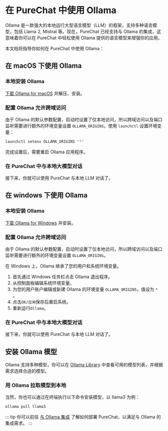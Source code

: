# 在 PureChat 中使用 Ollama

Ollama 是一款强大的本地运行大型语言模型（LLM）的框架，支持多种语言模型，包括 Llama 2, Mistral 等。现在，PureChat 已经支持与 Ollama 的集成，这意味着你可以在 PureChat 中轻松使用 Ollama 提供的语言模型来增强你的应用。

本文档将指导你如何在 PureChat 中使用 Ollama：

## 在 macOS 下使用 Ollama

### 本地安装 Ollama

[下载 Ollama for macOS](https://ollama.com/download?utm_source=purechat&utm_medium=docs&utm_campaign=download-macos) 并解压、安装。

### 配置 Ollama 允许跨域访问

由于 Ollama 的默认参数配置，启动时设置了仅本地访问，所以跨域访问以及端口监听需要进行额外的环境变量设置 `OLLAMA_ORIGINS`。使用 `launchctl` 设置环境变量：

```bash
launchctl setenv OLLAMA_ORIGINS "*"
```

完成设置后，需要重启 Ollama 应用程序。

### 在 PureChat 中与本地大模型对话

接下来，你就可以使用 PureChat 与本地 LLM 对话了。

## 在 windows 下使用 Ollama

### 本地安装 Ollama

[下载 Ollama for Windows](https://ollama.com/download?utm_source=purechat&utm_medium=docs&utm_campaign=download-windows) 并安装。

### 配置 Ollama 允许跨域访问

由于 Ollama 的默认参数配置，启动时设置了仅本地访问，所以跨域访问以及端口监听需要进行额外的环境变量设置 `OLLAMA_ORIGINS`。

在 Windows 上，Ollama 继承了您的用户和系统环境变量。

1. 首先通过 Windows 任务栏点击 Ollama 退出程序。
2. 从控制面板编辑系统环境变量。
3. 为您的用户账户编辑或新建 Ollama 的环境变量 `OLLAMA_ORIGINS`，值设为 `*` 。
4. 点击`OK/应用`保存后重启系统。
5. 重新运行`Ollama`。

### 在 PureChat 中与本地大模型对话

接下来，你就可以使用 PureChat 与本地 LLM 对话了。

## 安装 Ollama 模型

Ollama 支持多种模型，你可以在 [Ollama Library](https://ollama.com/library) 中查看可用的模型列表，并根据需求选择合适的模型。

### 用 Ollama 拉取模型到本地

当然，你也可以通过在终端执行以下命令安装模型，以 llama3 为例：

```bash
ollama pull llama3
```

::: tip
  你可以前往 [与 Ollama 集成](/guides/ollama) 了解如何部署 PureChat，以满足与 Ollama 的集成需求。
::: 
 
